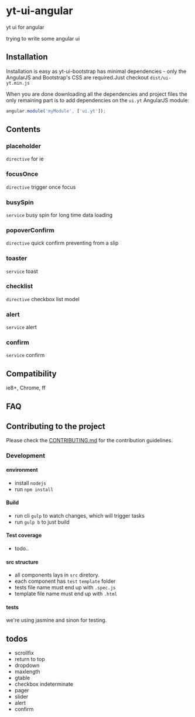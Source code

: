 yt-ui-angular
=============

yt ui for angular

trying to write some angular ui

## Installation

Installation is easy as yt-ui-bootstrap has minimal dependencies - only the AngularJS and Bootstrap's CSS are required.Just checkout `dist/ui-yt.min.js`

When you are done downloading all the dependencies and project files the only remaining part is to add dependencies on the `ui.yt` AngularJS module:

```javascript
angular.module('myModule', ['ui.yt']);
```

## Contents

### placeholder
`directive` for ie

### focusOnce
`directive` trigger once focus

### busySpin
`service` busy spin for long time data loading

### popoverConfirm
`directive` quick confirm preventing from a slip
    
### toaster
`service` toast

### checklist
`directive` checkbox list model

### alert
`service` alert

### confirm
`service` confirm

## Compatibility
ie8+, Chrome, ff

## FAQ

## Contributing to the project

Please check the [CONTRIBUTING.md](CONTRIBUTING.md) for the contribution guidelines.

### Development
#### environment
* install `nodejs`
* run `npm install`

#### Build
* run cli `gulp` to watch changes, which will trigger tasks
* run `gulp b` to just build

#### Test coverage
* todo..

#### src structure
* all components lays in `src` diretory.
* each component has `test` `template` folder
* tests file name must end up with `.spec.js`
* template file name must end up with `.html`

#### tests
we're using jasmine and sinon for testing.

## todos
* scrollfix
* return to top
* dropdown
* maxlength
* gtable
* checkbox indeterminate
* pager
* slider
* alert
* confirm
